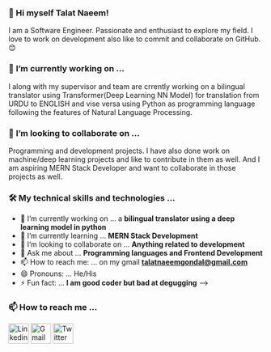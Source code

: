 ### 👋 Hi myself **Talat Naeem**!
I am a Software Engineer. Passionate and enthusiast to explore my field. I love to work on development also like to commit and collaborate on GitHub. 😊

### 🔭 **I’m currently working on** ...
I along with my supervisor and team are crrently working on a bilingual translator using Transformer(Deep Learning NN Model) for translation from URDU to ENGLISH and vise versa using Python as programming language following the features of Natural Language Processing.

### 👯 **I’m looking to collaborate on** ...
Programming and development projects. I have also done work on machine/deep learning projects and like to contribute in them as well. And I am aspiring MERN Stack Developer and want to collaborate in those projects as well.

### 🛠️ **My technical skills and technologies** ...

- 🔭 I’m currently working on ... a **bilingual translator using a deep learning model in python**
- 🌱 I’m currently learning ... **MERN Stack Development**
- 👯 I’m looking to collaborate on ... **Anything related to development**
- 💬 Ask me about ... **Programming languages and Frontend Development**
- 📫 How to reach me: ... on my gmail **talatnaeemgondal@gmail.com**
- 😄 Pronouns: ... He/His
- ⚡ Fun fact: ... **I am good coder but bad at degugging**
-->

### 📫 **How to reach me** ...
[<img alt="Linkedin" width="40px" src="https://cdn2.iconfinder.com/data/icons/social-media-applications/64/social_media_applications_14-linkedin-256.png" />](https://www.linkedin.com/in/talat-naeem-12b9801b3/)  [<img alt="Gmail" width="40px" src="https://cdn1.iconfinder.com/data/icons/google-new-logos-1/32/gmail_new_logo-256.png" />](talatnaeemgondal@gmail.com)  [<img alt="Twitter" width="40px" src="https://cdn2.iconfinder.com/data/icons/social-media-2285/512/1_Twitter3_colored_svg-256.png" />](https://twitter.com/TalatNaeem6)
